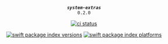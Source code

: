 <div align="center">
  
***`system-extras`***<br>`0.2.0`
  
[![ci status](https://github.com/kelvin13/swift-system-extras/actions/workflows/build.yml/badge.svg)](https://github.com/kelvin13/swift-system-extras/actions/workflows/build.yml)


[![swift package index versions](https://img.shields.io/endpoint?url=https%3A%2F%2Fswiftpackageindex.com%2Fapi%2Fpackages%2Fkelvin13%2Fswift-system-extras%2Fbadge%3Ftype%3Dswift-versions)](https://swiftpackageindex.com/kelvin13/swift-system-extras)
[![swift package index platforms](https://img.shields.io/endpoint?url=https%3A%2F%2Fswiftpackageindex.com%2Fapi%2Fpackages%2Fkelvin13%2Fswift-system-extras%2Fbadge%3Ftype%3Dplatforms)](https://swiftpackageindex.com/kelvin13/swift-system-extras)

</div>